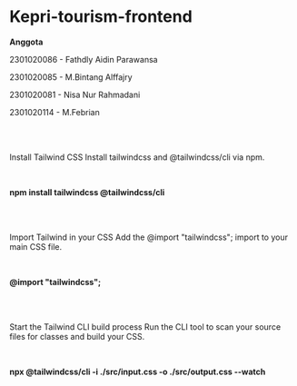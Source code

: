 # Kepri-tourism-frontend

**Anggota** 

2301020086 - Fathdly Aidin Parawansa 

2301020085 - M.Bintang Alffajry

2301020081 - Nisa Nur Rahmadani

2301020114 - M.Febrian

</br>
</br>

<p style color="blue">
Install Tailwind CSS
Install tailwindcss and @tailwindcss/cli via npm.
</p>
</br>

**npm install tailwindcss @tailwindcss/cli**

</br>
</br>

<p style color="blue">
Import Tailwind in your CSS
Add the @import "tailwindcss"; import to your main CSS file.
</p>
</br>

**@import "tailwindcss";**

</br>
</br>

<p style color="blue">
Start the Tailwind CLI build process
Run the CLI tool to scan your source files for classes and build your CSS.
</p>
</br>

**npx @tailwindcss/cli -i ./src/input.css -o ./src/output.css --watch**



